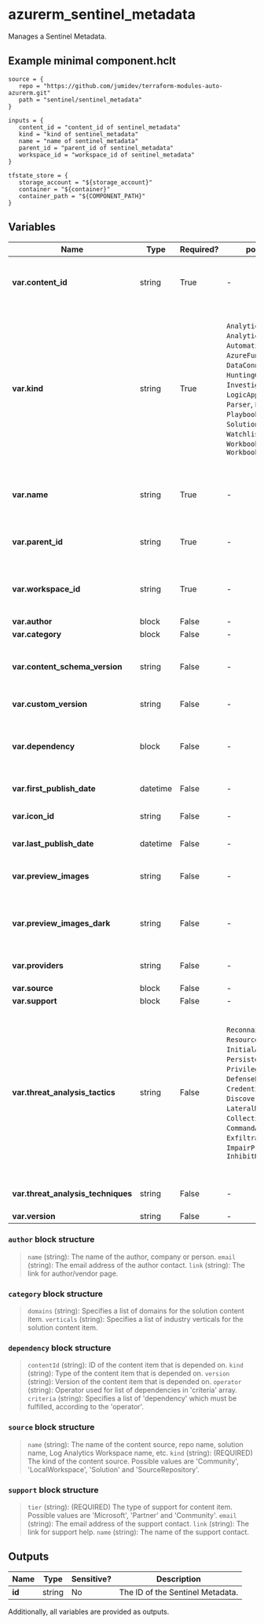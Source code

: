 # azurerm_sentinel_metadata

Manages a Sentinel Metadata.

## Example minimal component.hclt

```hcl
source = {
   repo = "https://github.com/jumidev/terraform-modules-auto-azurerm.git" 
   path = "sentinel/sentinel_metadata" 
}

inputs = {
   content_id = "content_id of sentinel_metadata" 
   kind = "kind of sentinel_metadata" 
   name = "name of sentinel_metadata" 
   parent_id = "parent_id of sentinel_metadata" 
   workspace_id = "workspace_id of sentinel_metadata" 
}

tfstate_store = {
   storage_account = "${storage_account}" 
   container = "${container}" 
   container_path = "${COMPONENT_PATH}" 
}

```

## Variables

| Name | Type | Required? |  possible values |  Description |
| ---- | ---- | --------- |  ----------- | ----------- |
| **var.content_id** | string | True | -  |  The ID of the content. Used to identify dependencies and content from solutions or community. | 
| **var.kind** | string | True | `AnalyticsRule`, `AnalyticsRuleTemplate`, `AutomationRule`, `AzureFunction`, `DataConnector`, `DataType`, `HuntingQuery`, `InvestigationQuery`, `LogicAppsCustomConnector`, `Parser`, `Playbook`, `PlaybookTemplate`, `Solution`, `Watchlist`, `WatchlistTemplate`, `Workbook`, `WorkbookTemplate`  |  The kind of content the metadata is for. Possible values are `AnalyticsRule`, `AnalyticsRuleTemplate`, `AutomationRule`, `AzureFunction`, `DataConnector`, `DataType`, `HuntingQuery`, `InvestigationQuery`, `LogicAppsCustomConnector`, `Parser`, `Playbook`, `PlaybookTemplate`, `Solution`, `Watchlist`, `WatchlistTemplate`, `Workbook` and `WorkbookTemplate`. | 
| **var.name** | string | True | -  |  The name which should be used for this Sentinel Metadata. Changing this forces a new Sentinel Metadata to be created. | 
| **var.parent_id** | string | True | -  |  The ID of the parent resource ID of the content item, which the metadata belongs to. | 
| **var.workspace_id** | string | True | -  |  The ID of the Log Analytics Workspace. Changing this forces a new Sentinel Metadata to be created. | 
| **var.author** | block | False | -  |  An `author` blocks. | 
| **var.category** | block | False | -  |  A `category` block. | 
| **var.content_schema_version** | string | False | -  |  Schema version of the content. Can be used to distinguish between flow based on the schema version. | 
| **var.custom_version** | string | False | -  |  The Custom version of the content. | 
| **var.dependency** | block | False | -  |  A JSON formatted `dependency` block. Dependency for the content item, what other content items it requires to work. | 
| **var.first_publish_date** | datetime | False | -  |  The first publish date of solution content item. | 
| **var.icon_id** | string | False | -  |  The ID of the icon, this id can be fetched from the solution template. | 
| **var.last_publish_date** | datetime | False | -  |  The last publish date of solution content item. | 
| **var.preview_images** | string | False | -  |  Specifies a list of preview image file names. These will be taken from solution artifacts. | 
| **var.preview_images_dark** | string | False | -  |  Specifies a list of preview image file names used for dark theme. These will be taken from solution artifacts. | 
| **var.providers** | string | False | -  |  Specifies a list of providers for the solution content item. | 
| **var.source** | block | False | -  |  A `source` block. | 
| **var.support** | block | False | -  |  A `support` block. | 
| **var.threat_analysis_tactics** | string | False | `Reconnaissance`, `ResourceDevelopment`, `InitialAccess`, `Execution`, `Persistence`, `PrivilegeEscalation`, `DefenseEvasion`, `CredentialAccess`, `Discovery`, `LateralMovement`, `Collection`, `CommandAndControl`, `Exfiltration`, `Impact`, `ImpairProcessControl`, `InhibitResponseFunction`  |  Specifies a list of tactics the resource covers. Possible values are `Reconnaissance`, `ResourceDevelopment`, `InitialAccess`, `Execution`, `Persistence`, `PrivilegeEscalation`, `DefenseEvasion`, `CredentialAccess`, `Discovery`, `LateralMovement`, `Collection`, `CommandAndControl`, `Exfiltration`, `Impact`, `ImpairProcessControl` and `InhibitResponseFunction`. | 
| **var.threat_analysis_techniques** | string | False | -  |  Specifies a list of techniques the resource covers. | 
| **var.version** | string | False | -  |  Version of the content. | 

### `author` block structure

>`name` (string): The name of the author, company or person.
>`email` (string): The email address of the author contact.
>`link` (string): The link for author/vendor page.

### `category` block structure

>`domains` (string): Specifies a list of domains for the solution content item.
>`verticals` (string): Specifies a list of industry verticals for the solution content item.

### `dependency` block structure

>`contentId` (string): ID of the content item that is depended on.
>`kind` (string): Type of the content item that is depended on.
>`version` (string): Version of the content item that is depended on.
>`operator` (string): Operator used for list of dependencies in 'criteria' array.
>`criteria` (string): Specifies a list of 'dependency' which must be fulfilled, according to the 'operator'.

### `source` block structure

>`name` (string): The name of the content source, repo name, solution name, Log Analytics Workspace name, etc.
>`kind` (string): (REQUIRED) The kind of the content source. Possible values are 'Community', 'LocalWorkspace', 'Solution' and 'SourceRepository'.

### `support` block structure

>`tier` (string): (REQUIRED) The type of support for content item. Possible values are 'Microsoft', 'Partner' and 'Community'.
>`email` (string): The email address of the support contact.
>`link` (string): The link for support help.
>`name` (string): The name of the support contact.



## Outputs

| Name | Type | Sensitive? | Description |
| ---- | ---- | --------- | --------- |
| **id** | string | No  | The ID of the Sentinel Metadata. | 

Additionally, all variables are provided as outputs.

